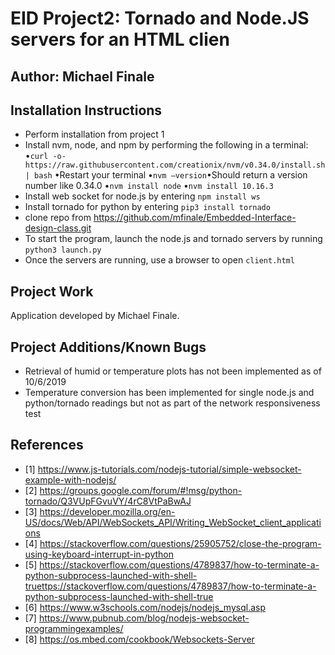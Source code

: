 # EID Project2: Tornado and Node.JS servers for an HTML clien

## Author: Michael Finale
## Installation Instructions
- Perform installation from project 1
- Install nvm, node, and npm by performing the following in a terminal:
	•`curl -o-https://raw.githubusercontent.com/creationix/nvm/v0.34.0/install.sh | bash`
	•Restart your terminal
	•`nvm –version`•Should return a version number like 0.34.0
	•`nvm install node` 
	•`nvm install 10.16.3`
- Install web socket for node.js by entering `npm install ws`
- Install tornado for python by entering `pip3 install tornado`
- clone repo from https://github.com/mfinale/Embedded-Interface-design-class.git
- To start the program, launch the node.js and tornado servers by running `python3 launch.py` 
- Once the servers are running, use a browser to open `client.html`

 
## Project Work
Application developed by Michael Finale.  



## Project Additions/Known Bugs
 - Retrieval of humid or temperature plots has not been implemented as of 10/6/2019 
 - Temperature conversion has been implemented for single node.js and python/tornado readings but not as part of the network responsiveness test
## References
- [1] https://www.js-tutorials.com/nodejs-tutorial/simple-websocket-example-with-nodejs/
- [2] https://groups.google.com/forum/#!msg/python-tornado/Q3VUpFGvuVY/4rC8VtPaBwAJ
- [3] https://developer.mozilla.org/en-US/docs/Web/API/WebSockets_API/Writing_WebSocket_client_applications
- [4] https://stackoverflow.com/questions/25905752/close-the-program-using-keyboard-interrupt-in-python
- [5] https://stackoverflow.com/questions/4789837/how-to-terminate-a-python-subprocess-launched-with-shell-truettps://stackoverflow.com/questions/4789837/how-to-terminate-a-python-subprocess-launched-with-shell-true
- [6] https://www.w3schools.com/nodejs/nodejs_mysql.asp 
- [7] https://www.pubnub.com/blog/nodejs-websocket-programmingexamples/
- [8] https://os.mbed.com/cookbook/Websockets-Server  